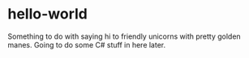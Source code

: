 # hello-world
Something to do with saying hi to friendly unicorns with pretty golden manes.
Going to do some C# stuff in here later.
